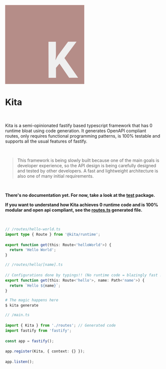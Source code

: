 <a href="https://github.com/arthurfiorette/kita">
  <img src="./assets/logo.png" height="256">
</a>

<br />
 
<h1>Kita</h1>

<br />

Kita is a semi-opinionated fastify based typescript framework that has 0 runtime bloat
using code generation. It generates OpenAPI compliant routes, only requires functional
programming patterns, is 100% testable and supports all the usual features of fastify.

<br />

> This framework is being slowly built because one of the main goals is developer
> experience, so the API design is being carefully designed and tested by other
> developers. A fast and lightweight architecture is also one of many initial
> requirements.

<br />

**There's no documentation yet. For now, take a look at the [test](packages/test)
package.**

**If you want to understand how Kita achieves 0 runtime code and is 100% modular and open
api compliant, see the [routes.ts](packages/test/src/routes.ts) generated file.**

<br />

```ts
// /routes/hello-world.ts
import type { Route } from '@kita/runtime';

export function get(this: Route<'helloWorld'>) {
  return 'Hello World';
}
```

```ts
// /routes/hello/[name].ts

// Configurations done by typings!! (No runtime code = blazingly fast ⚡)
export function get(this: Route<'hello'>, name: Path<'name'>) {
  return `Hello ${name}`;
}
```

```sh
# The magic happens here
$ kita generate
```

```ts
// /main.ts

import { Kita } from './routes'; // Generated code
import fastify from 'fastify';

const app = fastify();

app.register(Kita, { context: {} });

app.listen();
```

<br />
